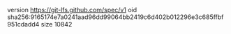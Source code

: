 version https://git-lfs.github.com/spec/v1
oid sha256:9165174e7a0241aad96dd99064bb2419c6d402b012296e3c685ffbf951cdadd4
size 10842
